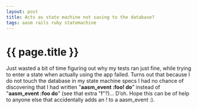 ```yaml
---
layout: post
title: Acts as state machine not saving to the database?
tags: aasm rails ruby statemachine
---
```


{{ page.title }}
====

Just wasted a bit of time figuring out why my tests ran just fine, while trying to enter a state when
actually using the app failed. Turns out that because I do not touch the database in my state machine specs
I had no chance of discovering that I had written "**aasm_event :foo! do**” instead of
"**aasm_event :foo do**" (see that extra "**!**"?)... D’oh. Hope this can be of help
to anyone else that accidentally adds an ! to a aasm_event :).

